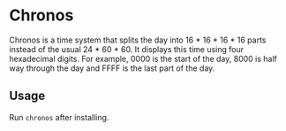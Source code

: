 # Chronos

Chronos is a time system that splits the day into 16 * 16 * 16 * 16 parts instead of the usual 24 * 60 * 60. It displays this time using four hexadecimal digits. For example, 0000 is the start of the day, 8000 is half way through the day and FFFF is the last part of the day.

## Usage

Run `chronos` after installing.
